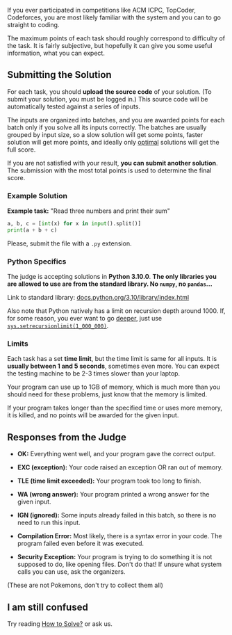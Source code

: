 If you ever participated in competitions like ACM ICPC,
TopCoder, Codeforces, you are most likely familiar
with the system and you can to go straight to coding.

The maximum points of each task should roughly correspond to difficulty of the task. 
It is fairly subjective, but hopefully it can give you some useful information, what you can expect.

## Submitting the Solution

For each task, you should **upload the source code** of your solution. 
(To submit your solution, you must be logged in.)
This source code will be automatically tested against a series of inputs.

The inputs are organized into batches, and you are awarded points for each batch only if you solve all its inputs correctly.
The batches are usually grouped by input size, so a slow solution will get some points, faster solution will get more points,
and ideally only [optimal](https://adhoc.ksp.sk/wiki/guide/) solutions will get the full score.

If you are not satisfied with your result, **you can submit another solution**. The submission with the most total points is used to determine the final score.

### Example Solution

**Example task:** "Read three numbers and print their sum"

```python
a, b, c = [int(x) for x in input().split()]
print(a + b + c)
```

Please, submit the file with a `.py` extension.

### Python Specifics

The judge is accepting solutions in **Python 3.10.0**. **The only libraries you are allowed to use are from the standard library.
No `numpy`, no `pandas`...**

Link to standard library: [docs.python.org/3.10/library/index.html](https://docs.python.org/3.10/library/index.html)

Also note that Python natively has a limit on recursion depth
around 1000. If, for some reason, you ever want to go [deeper](https://media.tenor.com/EYPJjOVJOHYAAAAe/inception-deeper.png),
just use [`sys.setrecursionlimit(1_000_000)`](
https://docs.python.org/3/library/sys.html#sys.setrecursionlimit).

### Limits

Each task has a set **time limit**, but the time limit 
is same for all inputs. It is **usually between 1 and 5 seconds**, sometimes even more. 
You can expect the testing machine to be 2-3 times slower than your laptop.

Your program can use up to 1GB of memory, which is much more than 
you should need for these problems, just know that the memory is limited.

If your program takes longer than the specified time or uses more memory, it is killed, and no points will be awarded for the given input.

## Responses from the Judge

- **OK:** Everything went well, and your program gave the correct output.

- **EXC (exception):** Your code raised an exception OR ran out of memory.

- **TLE (time limit exceeded):** Your program took too long to finish.

- **WA (wrong answer):** Your program printed a wrong answer for the given input.

- **IGN (ignored):** Some inputs already failed in this batch, so there is no need to run this input.

- **Compilation Error:** Most likely, there is a syntax error in your code. The program failed even before it was executed.

- **Security Exception:** Your program is trying to do something it is not supposed to do, like opening files. Don't do that! If unsure what system calls you can use, ask the organizers.

(These are not Pokemons, don't try to collect them all)

## I am still confused

Try reading [How to Solve?](https://adhoc.ksp.sk/wiki/guide/) or ask us.